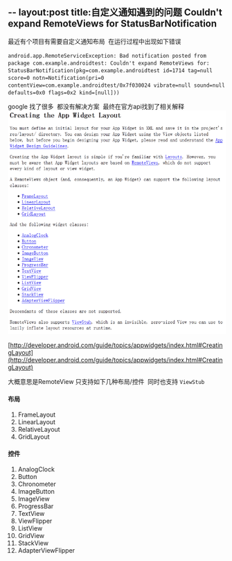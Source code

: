 
--
layout:post
title:自定义通知遇到的问题 Couldn't expand RemoteViews for StatusBarNotification
--

最近有个项目有需要自定义通知布局  在运行过程中出现如下错误

`android.app.RemoteServiceException: Bad notification posted from package com.example.androidtest: Couldn't expand RemoteViews for: StatusBarNotification(pkg=com.example.androidtest id=1714 tag=null score=0 notn=Notification(pri=0 contentView=com.example.androidtest/0x7f030024 vibrate=null sound=null defaults=0x0 flags=0x2 kind=[null]))`


google 找了很多  都没有解决方案  最终在官方api找到了相关解释
![CreatingLayout](../img/notify_icon_01.png)


[http://developer.android.com/guide/topics/appwidgets/index.html#CreatingLayout](http://developer.android.com/guide/topics/appwidgets/index.html#CreatingLayout)


大概意思是RemoteView 只支持如下几种布局/控件  同时也支持 `ViewStub`
#### 布局
1. FrameLayout
2. LinearLayout
3. RelativeLayout
4. GridLayout 

#### 控件
1. AnalogClock
2. Button
3. Chronometer
4. ImageButton
5. ImageView
6. ProgressBar
7. TextView
8. ViewFlipper
9. ListView
10. GridView
11. StackView
12. AdapterViewFlipper


